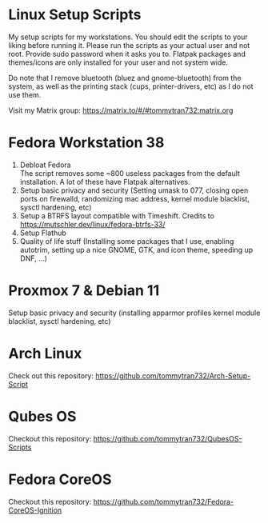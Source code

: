 # Linux Setup Scripts
My setup scripts for my workstations. You should edit the scripts to your liking before running it.
Please run the scripts as your actual user and not root. Provide sudo password when it asks you to. Flatpak packages and themes/icons are only installed for your user and not system wide. <br />

Do note that I remove bluetooth (bluez and gnome-bluetooth) from the system, as well as the printing stack (cups, printer-drivers, etc) as I do not use them.

Visit my Matrix group: https://matrix.to/#/#tommytran732:matrix.org

# Fedora Workstation 38

1. Debloat Fedora <br />
The script removes some ~800 useless packages from the default installation. A lot of these have Flatpak alternatives. <br />
2. Setup basic privacy and security (Setting umask to 077, closing open ports on firewalld, randomizing mac address, kernel module blacklist, sysctl hardening, etc) <br />
3. Setup a BTRFS layout compatible with Timeshift. Credits to https://mutschler.dev/linux/fedora-btrfs-33/ <br />
4. Setup Flathub <br >
5. Quality of life stuff (Installing some packages that I use, enabling autotrim, setting up a nice GNOME, GTK, and icon theme, speeding up DNF, ...) <br />

# Proxmox 7 & Debian 11

Setup basic privacy and security (installing apparmor profiles kernel module blacklist, sysctl hardening, etc) <br />

# Arch Linux
Check out this repository: https://github.com/tommytran732/Arch-Setup-Script <br />

# Qubes OS

Checkout this repository: https://github.com/tommytran732/QubesOS-Scripts <br />

# Fedora CoreOS

Checkout this repository: https://github.com/tommytran732/Fedora-CoreOS-Ignition
